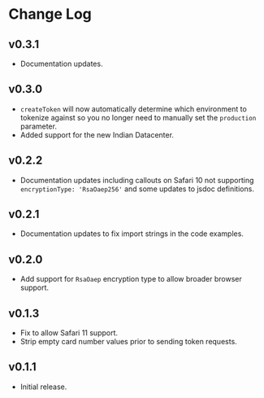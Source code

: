 # Change Log

## v0.3.1

- Documentation updates.

## v0.3.0

- `createToken` will now automatically determine which environment to tokenize against so you no longer need to manually set the `production` parameter.
- Added support for the new Indian Datacenter.

## v0.2.2

- Documentation updates including callouts on Safari 10 not supporting `encryptionType: 'RsaOaep256'` and some updates to jsdoc definitions.

## v0.2.1

- Documentation updates to fix import strings in the code examples.

## v0.2.0

- Add support for `RsaOaep` encryption type to allow broader browser support.

## v0.1.3

- Fix to allow Safari 11 support.
- Strip empty card number values prior to sending token requests.

## v0.1.1

- Initial release.
